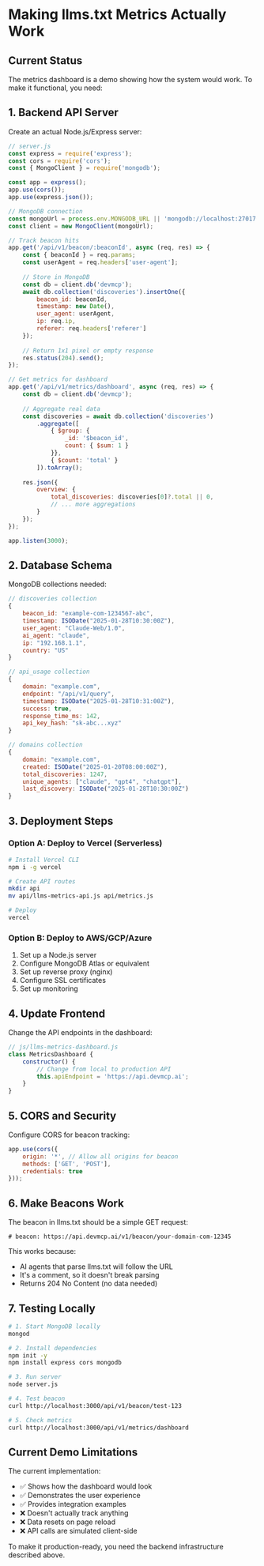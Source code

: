 # Making llms.txt Metrics Actually Work

## Current Status
The metrics dashboard is a demo showing how the system would work. To make it functional, you need:

## 1. Backend API Server

Create an actual Node.js/Express server:

```javascript
// server.js
const express = require('express');
const cors = require('cors');
const { MongoClient } = require('mongodb');

const app = express();
app.use(cors());
app.use(express.json());

// MongoDB connection
const mongoUrl = process.env.MONGODB_URL || 'mongodb://localhost:27017';
const client = new MongoClient(mongoUrl);

// Track beacon hits
app.get('/api/v1/beacon/:beaconId', async (req, res) => {
    const { beaconId } = req.params;
    const userAgent = req.headers['user-agent'];
    
    // Store in MongoDB
    const db = client.db('devmcp');
    await db.collection('discoveries').insertOne({
        beacon_id: beaconId,
        timestamp: new Date(),
        user_agent: userAgent,
        ip: req.ip,
        referer: req.headers['referer']
    });
    
    // Return 1x1 pixel or empty response
    res.status(204).send();
});

// Get metrics for dashboard
app.get('/api/v1/metrics/dashboard', async (req, res) => {
    const db = client.db('devmcp');
    
    // Aggregate real data
    const discoveries = await db.collection('discoveries')
        .aggregate([
            { $group: { 
                _id: '$beacon_id', 
                count: { $sum: 1 } 
            }},
            { $count: 'total' }
        ]).toArray();
    
    res.json({
        overview: {
            total_discoveries: discoveries[0]?.total || 0,
            // ... more aggregations
        }
    });
});

app.listen(3000);
```

## 2. Database Schema

MongoDB collections needed:

```javascript
// discoveries collection
{
    beacon_id: "example-com-1234567-abc",
    timestamp: ISODate("2025-01-28T10:30:00Z"),
    user_agent: "Claude-Web/1.0",
    ai_agent: "claude",
    ip: "192.168.1.1",
    country: "US"
}

// api_usage collection  
{
    domain: "example.com",
    endpoint: "/api/v1/query",
    timestamp: ISODate("2025-01-28T10:31:00Z"),
    success: true,
    response_time_ms: 142,
    api_key_hash: "sk-abc...xyz"
}

// domains collection
{
    domain: "example.com",
    created: ISODate("2025-01-20T08:00:00Z"),
    total_discoveries: 1247,
    unique_agents: ["claude", "gpt4", "chatgpt"],
    last_discovery: ISODate("2025-01-28T10:30:00Z")
}
```

## 3. Deployment Steps

### Option A: Deploy to Vercel (Serverless)

```bash
# Install Vercel CLI
npm i -g vercel

# Create API routes
mkdir api
mv api/llms-metrics-api.js api/metrics.js

# Deploy
vercel
```

### Option B: Deploy to AWS/GCP/Azure

1. Set up a Node.js server
2. Configure MongoDB Atlas or equivalent
3. Set up reverse proxy (nginx)
4. Configure SSL certificates
5. Set up monitoring

## 4. Update Frontend

Change the API endpoints in the dashboard:

```javascript
// js/llms-metrics-dashboard.js
class MetricsDashboard {
    constructor() {
        // Change from local to production API
        this.apiEndpoint = 'https://api.devmcp.ai';
    }
}
```

## 5. CORS and Security

Configure CORS for beacon tracking:

```javascript
app.use(cors({
    origin: '*', // Allow all origins for beacon
    methods: ['GET', 'POST'],
    credentials: true
}));
```

## 6. Make Beacons Work

The beacon in llms.txt should be a simple GET request:

```
# beacon: https://api.devmcp.ai/v1/beacon/your-domain-com-12345
```

This works because:
- AI agents that parse llms.txt will follow the URL
- It's a comment, so it doesn't break parsing
- Returns 204 No Content (no data needed)

## 7. Testing Locally

```bash
# 1. Start MongoDB locally
mongod

# 2. Install dependencies
npm init -y
npm install express cors mongodb

# 3. Run server
node server.js

# 4. Test beacon
curl http://localhost:3000/api/v1/beacon/test-123

# 5. Check metrics
curl http://localhost:3000/api/v1/metrics/dashboard
```

## Current Demo Limitations

The current implementation:
- ✅ Shows how the dashboard would look
- ✅ Demonstrates the user experience
- ✅ Provides integration examples
- ❌ Doesn't actually track anything
- ❌ Data resets on page reload
- ❌ API calls are simulated client-side

To make it production-ready, you need the backend infrastructure described above.